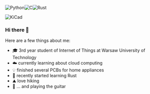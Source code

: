 ![Python](https://img.shields.io/badge/python-3670A0?style=for-the-badge&logo=python&logoColor=ffdd54)![C](https://img.shields.io/badge/c-%2300599C.svg?style=for-the-badge&logo=c&logoColor=white)![Rust](https://img.shields.io/badge/rust-%23000000.svg?style=for-the-badge&logo=rust&logoColor=white)

![KiCad](https://img.shields.io/badge/KiCad-314CB0.svg?style=for-the-badge&logo=KiCad&logoColor=white)

### Hi there 👋

Here are a few things about me:
- 🎓 3rd year student of Internet of Things at Warsaw University of Technology
- ☁️ currently learning about cloud computing
- 💡 finished several PCBs for home appliances
- 🦀 recently started learning Rust 
- ⛰ love hiking
- 🎸 ... and playing the guitar
